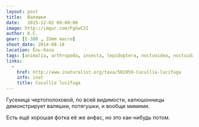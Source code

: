 ```yaml
---
layout: post
title:  Валяшки
date:   2015-12-02 00:00:00
image: http://imgur.com/FgkwC2I
author: К.С.
gear: [E-300 , 35mm macro]
shoot_date: 2014-08-18
location: Ёль-база
tags: [animalia, arthropoda, insecta, lepidoptera, noctuoidea, noctuidae, cucullia, cucullia lucifuga]
links:
  -
    href: http://www.inaturalist.org/taxa/502859-Cucullia-lucifuga
    info: inat
    title: Cucullia lucifuga
---
```


Гусеница чертополоховой, по всей видимости, капюшонницы демонстрирует валяшки, потягушки, и вообще мимими.

Есть ещё хорошая фотка её же анфас, но это как-нибудь потом.
